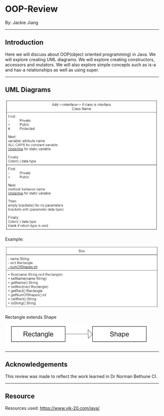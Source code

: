 # OOP-Review

By: Jackie Jiang

---
## Introduction

Here we will discuss about OOP(object oriented programming) in Java.
We will explore creating UML diagrams. We will explore creating constructors, accessors and mutators.
We will also explore simple concepts such as is-a and has-a relationships as well as using super.

---
## UML Diagrams
![](images/Steps.png)

Example:

![](images/Example1.png)

Rectangle extends Shape

![](images/Example2.png)

---
## Acknowledgements

This review was made to reflect the work learned in Dr Norman Bethune CI.

---
## Resource

Resources used: 
https://www.vik-20.com/java/
